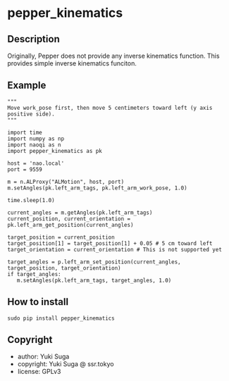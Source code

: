 # pepper_kinematics

## Description 

Originally, Pepper does not provide any inverse kinematics function. This provides simple inverse kinematics funciton.

## Example

    """
    Move work_pose first, then move 5 centimeters toward left (y axis positive side).
    """
    
    import time
    import numpy as np
    import naoqi as n
    import pepper_kinematics as pk
    
    host = 'nao.local'
    port = 9559
    
    m = n.ALProxy("ALMotion", host, port)
    m.setAngles(pk.left_arm_tags, pk.left_arm_work_pose, 1.0)
    
    time.sleep(1.0)
    
    current_angles = m.getAngles(pk.left_arm_tags)
    current_position, current_orientation = pk.left_arm_get_position(current_angles)
    
    target_position = current_position
    target_position[1] = target_position[1] + 0.05 # 5 cm toward left
    target_orientation = current_orientation # This is not supported yet
    
    target_angles = p.left_arm_set_position(current_angles, target_position, target_orientation)
    if target_angles:
       m.setAngles(pk.left_arm_tags, target_angles, 1.0)


## How to install
    sudo pip install pepper_kinematics

## Copyright
* author: Yuki Suga
* copyright: Yuki Suga @ ssr.tokyo
* license: GPLv3

